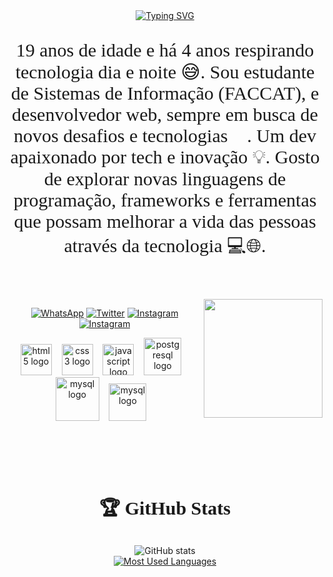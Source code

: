 <div align="center">
  <a href="https://git.io/typing-svg">
    <img src="https://readme-typing-svg.demolab.com?font=Fira+Code&weight=500&size=22&pause=1000&color=9370DB&center=true&vCenter=true&random=false&width=524&lines=<+Welcome+to+my+profile+>" alt="Typing SVG">
  </a>
</div>

<p align="center" style="font-size: 30px; font-family: poppins;">19 anos de idade e há 4 anos respirando tecnologia dia e noite 😅. Sou estudante de Sistemas de Informação (FACCAT), e desenvolvedor web, sempre em busca de novos desafios e tecnologias 🚀. Um dev apaixonado por tech e inovação 💡. Gosto de explorar novas linguagens de programação, frameworks e ferramentas que possam melhorar a vida das pessoas através da tecnologia 💻🌐.
  
#

<br>

<img align="right" alt="" height="190px" src="./src/study.gif">
<div align="center"> 

[![WhatsApp](https://img.shields.io/badge/-WhatsApp-000?style=for-the-badge&logo=whatsapp&logoColor=9370DB&color:FFF)](https://wa.me/5551994279000)
[![Twitter](https://img.shields.io/badge/-twitter-000?style=for-the-badge&logo=X&logoColor=9370DB&color:FFF)](https://x.com/cai0arrudaa)
[![Instagram](https://img.shields.io/badge/-Instagram-000?style=for-the-badge&logo=instagram&logoColor=9370DB&color:FFF)](https://instagram.com/cai0arruda)
[![Instagram](https://img.shields.io/badge/-spotify-000?style=for-the-badge&logo=spotify&logoColor=9370DB&color:FFF)](https://open.spotify.com/user/3chcm7dnys1dkkqtdjgpimu99)

</div>

<div align="center">
  <img src="https://cdn.jsdelivr.net/gh/devicons/devicon/icons/html5/html5-original.svg" height="50" alt="html5 logo"  />
  <img width="8" />
  <img src="https://cdn.jsdelivr.net/gh/devicons/devicon/icons/css3/css3-original.svg" height="50" alt="css3 logo"  />
  <img width="8" />
  <img src="https://cdn.jsdelivr.net/gh/devicons/devicon/icons/javascript/javascript-plain.svg" height="50" alt="javascript logo"  />
  <img width="8" />
  <img src="https://cdn.jsdelivr.net/gh/devicons/devicon/icons/php/php-original.svg" height="60" alt="postgresql logo"  />
  <img width="8" />
  <img src="https://cdn.jsdelivr.net/gh/devicons/devicon/icons/mysql/mysql-original-wordmark.svg" height="70" alt="mysql logo"  />
  <img width="8" />
  <img src="https://cdn.jsdelivr.net/gh/devicons/devicon/icons/python/python-original.svg" height="60" alt="mysql logo"  />
  <img width="8" />
</div>

<br>


#

<br>

<div style="text-align: center;" align="center">
  <h3 style="font-size: 30px; font-family: poppins">🏆 GitHub Stats</h3>
  <img src="https://github-readme-stats-git-masterrstaa-rickstaa.vercel.app/api?username=cai0arruda&hide_title=true&show_icons=true&include_all_commits=false&count_private=true&line_height=25&hide=issues&bg_color=000&title_color=9370DB&text_color=FFF&border_radius=10&border_color=9370DB&icon_color=9370DB&theme=jolly" alt="GitHub stats">
</div>
<div style="text-align: center;" align="center">
      <a href="https://github.com/cai0arruda/github-readme-stats">
    <img src="https://github-readme-stats-git-masterrstaa-rickstaa.vercel.app/api/top-langs/?username=cai0arruda&line_height=50&card_width=300&layout=compact&hide_title=false&count_private=true&langs_count=4&show_icons=true&title_color=FF00F6&hide=html,css&bg_color=000&text_color=8B8B8B&border_radius=10&border_color=561760&count_private=true" alt="Most Used Languages">
  </a>
</div>
